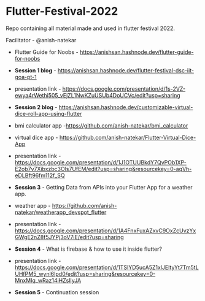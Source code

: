 # Flutter-Festival-2022
Repo containing all material made and used in flutter festival 2022.

Facilitator - @anish-natekar

* Flutter Guide for Noobs - https://anishsan.hashnode.dev/flutter-guide-for-noobs

* **Session 1 blog** - https://anishsan.hashnode.dev/flutter-festival-dsc-iit-goa-pt-1
* presentation link - https://docs.google.com/presentation/d/1s-2VZ-ewya4rWethi505_vEjZL1NwKZuUSUb4DoUCVc/edit?usp=sharing

* **Session 2 blog** - https://anishsan.hashnode.dev/customizable-virtual-dice-roll-app-using-flutter
* bmi calculator app -https://github.com/anish-natekar/bmi_calculator
* virtual dice app - https://github.com/anish-natekar/Flutter-Virtual-Dice-App
* presentation link - https://docs.google.com/presentation/d/1J1OTUUBkdY7QvPOb1XP-E2ob7v7Xibxzbc3Ols7UfEM/edit?usp=sharing&resourcekey=0-aqVh-eDLBft96fm112f_SQ

* **Session 3** - Getting Data from APIs into your Flutter App for a weather app.
* weather app - https://github.com/anish-natekar/weatherapp_devspot_flutter
* presentation link - https://docs.google.com/presentation/d/1A4FnxFuxAZxvC9OxZcUvzYxGWgE2nZ8f5JYPj3oV7iE/edit?usp=sharing

* **Session 4** - What is firebase & how to use it inside flutter?
* presentation link - https://docs.google.com/presentation/d/1TSIYD5ucA5Z1xlJEltyYt7Tm5tLUHfPM5_wynl6Ipd0/edit?usp=sharing&resourcekey=0-MnxMIq_wRaz14iHZslIyJA

* **Session 5** - Continuation session
